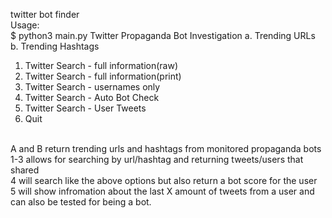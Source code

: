 twitter bot finder
<br>
Usage:
<br>
$ python3 main.py
Twitter Propaganda Bot Investigation
a. Trending URLs
b. Trending Hashtags
1. Twitter Search - full information(raw)
2. Twitter Search - full information(print)
3. Twitter Search - usernames only
4. Twitter Search - Auto Bot Check
5. Twitter Search - User Tweets
0. Quit
>>

<br>
A and B return trending urls and hashtags from monitored propaganda bots
<br>
1-3 allows for searching by url/hashtag and returning tweets/users that shared
<br>
4 will search like the above options but also return a bot score for the user
<br>
5 will show infromation about the last X amount of tweets from a user and can also be tested for being a bot.
<br>